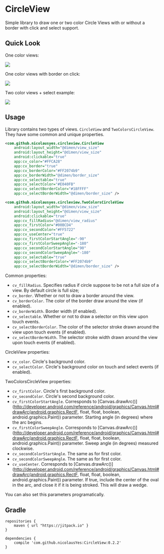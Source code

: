 # CircleView

Simple library to draw one or two color Circle Views with or without a border with click and select support.

Quick Look
-----
One color views:

![](https://raw.githubusercontent.com/nicolausYes/CircleView/master/gifs/1.gif)

One color views with border on click:

![](https://raw.githubusercontent.com/nicolausYes/CircleView/master/gifs/2.gif)

Two color views + select example:

![](https://raw.githubusercontent.com/nicolausYes/CircleView/master/gifs/3.gif)

Usage
-----

Library contains two types of views. `CircleView` and `TwoColorsCircleView`. They have some common and unique properties.

```xml
<com.github.nicolausyes.circleview.CircleView
    android:layout_width="@dimen/view_size"
    android:layout_height="@dimen/view_size"
    android:clickable="true"
    app:cv_color="#FFCA28"
    app:cv_border="true"
    app:cv_borderColor="#FF2074b9"
    app:cv_borderWidth="@dimen/border_size"
    app:cv_selectable="true"
    app:cv_selectColor="#E040FB"
    app:cv_selectBorderColor="#18FFFF"
    app:cv_selectBorderWidth="@dimen/border_size" />
```
```xml
<com.github.nicolausyes.circleview.TwoColorsCircleView
    android:layout_width="@dimen/view_size"
    android:layout_height="@dimen/view_size"
    android:clickable="true"
    app:cv_fillRadius="@dimen/view_radius"
    app:cv_firstColor="#00BCD4"
    app:cv_secondColor="#FF5722"
    app:cv_useCenter="true"
    app:cv_firstColorStartAngle="-90"
    app:cv_firstColorSweepAngle="-180"
    app:cv_secondColorStartAngle="90"
    app:cv_secondColorSweepAngle="-180"
    app:cv_selectable="true"
    app:cv_selectBorderColor="#FF2074b9"
    app:cv_selectBorderWidth="@dimen/border_size" />
```

Common properties:
* `cv_fillRadius`. Specifies radius if circle suppose to be not a full size of a view. By default circle is full size;
* `cv_border`. Whether or not to draw a border around the view.
* `cv_borderColor`. The color of the border draw around the view (if enabled).
* `cv_borderWidth`. Border width (if enabled).
* `cv_selectable`. Whether or not to draw a selector on this view upon touch events.
* `cv_selectBorderColor`. The color of the selector stroke drawn around the view upon touch events (if enabled).
* `cv_selectBorderWidth`.  The selector stroke width drawn around the view upon touch events (if enabled).

CircleView properties:
* `cv_color`. Circle's background color.
* `cv_selectColor`. Circle's background color on touch and select events (if enabled).

TwoColorsCircleView properties:
* `cv_firstColor`. Circle's first background color.
* `cv_secondColor`. Circle's second background color.
* `cv_firstColorStartAngle`.  Corresponds to [Canvas.drawArc()](http://developer.android.com/reference/android/graphics/Canvas.html#drawArc(android.graphics.RectF, float, float, boolean, android.graphics.Paint)) parameter. Starting angle (in degrees) where the arc begins. 
* `cv_firstColorSweepAngle`.  Corresponds to [Canvas.drawArc()](http://developer.android.com/reference/android/graphics/Canvas.html#drawArc(android.graphics.RectF, float, float, boolean, android.graphics.Paint)) parameter. Sweep angle (in degrees) measured clockwise.
* `cv_secondColorStartAngle`. The same as for first color.
* `cv_secondColorSweepAngle`. The same as for first color.
* `cv_useCenter`. Corresponds to [Canvas.drawArc()](http://developer.android.com/reference/android/graphics/Canvas.html#drawArc(android.graphics.RectF, float, float, boolean, android.graphics.Paint)) parameter. If true, include the center of the oval in the arc, and close it if it is being stroked. This will draw a wedge.


You can also set this parameters programatically.


Gradle
------
```
repositories {
    maven { url "https://jitpack.io" }
}

dependencies {
    compile 'com.github.nicolausYes:CircleView:0.2.2'
}

```

